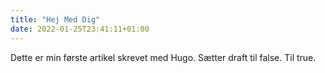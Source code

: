 ```yaml
---
title: "Hej Med Dig"
date: 2022-01-25T23:41:11+01:00
---
```


Dette er min første artikel skrevet med Hugo. Sætter draft til false. Til true.